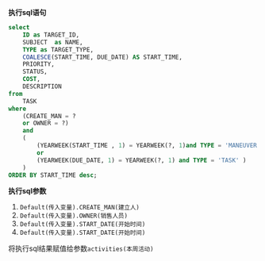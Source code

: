 <p class="panel-title"><b>执行sql语句</b></p>

```sql
select
	ID as TARGET_ID,
	SUBJECT  as NAME,
	TYPE as TARGET_TYPE,
   	COALESCE(START_TIME, DUE_DATE) AS START_TIME,
    PRIORITY,
    STATUS,
    COST,
    DESCRIPTION 
from
	TASK
where
	(CREATE_MAN = ?
	or OWNER = ?)
    and 
	( 
        (YEARWEEK(START_TIME , 1) = YEARWEEK(?, 1)and TYPE = 'MANEUVER')
        or 
        (YEARWEEK(DUE_DATE, 1) = YEARWEEK(?, 1) and TYPE = 'TASK' )
	)
ORDER BY START_TIME desc;
```

<p class="panel-title"><b>执行sql参数</b></p>

1. `Default(传入变量).CREATE_MAN(建立人)`
2. `Default(传入变量).OWNER(销售人员)`
3. `Default(传入变量).START_DATE(开始时间)`
4. `Default(传入变量).START_DATE(开始时间)`

将执行sql结果赋值给参数`activities(本周活动)`
